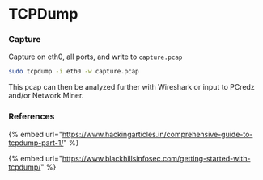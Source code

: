 # TCPDump

### Capture

Capture on eth0, all ports, and write to `capture.pcap`

```bash
sudo tcpdump -i eth0 -w capture.pcap
```

This pcap can then be analyzed further with Wireshark or input to PCredz and/or Network Miner.&#x20;

### References

{% embed url="https://www.hackingarticles.in/comprehensive-guide-to-tcpdump-part-1/" %}

{% embed url="https://www.blackhillsinfosec.com/getting-started-with-tcpdump/" %}
